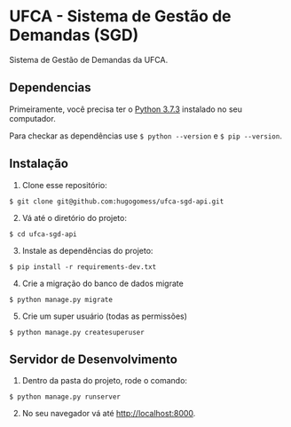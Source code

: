 # UFCA - Sistema de Gestão de Demandas (SGD)

Sistema de Gestão de Demandas da UFCA. 

## Dependencias

Primeiramente, você precisa ter o [Python 3.7.3](https://www.python.org/downloads/) instalado no seu computador.

Para checkar as dependências use `$ python --version` e `$ pip --version`.

## Instalação

1. Clone esse repositório:

  ```
  $ git clone git@github.com:hugogomess/ufca-sgd-api.git
  ```

2. Vá até o diretório do projeto:

  ```
  $ cd ufca-sgd-api
  ```

3. Instale as dependências do projeto:

  ```
  $ pip install -r requirements-dev.txt
  ```

4. Crie a migração do banco de dados migrate

  ```
  $ python manage.py migrate
  ```

5. Crie um super usuário (todas as permissões)

  ```
  $ python manage.py createsuperuser
  ```

## Servidor de Desenvolvimento

1. Dentro da pasta do projeto, rode o comando:

  ```
  $ python manage.py runserver
  ```

2. No seu navegador vá até [http://localhost:8000](http://localhost:8000).